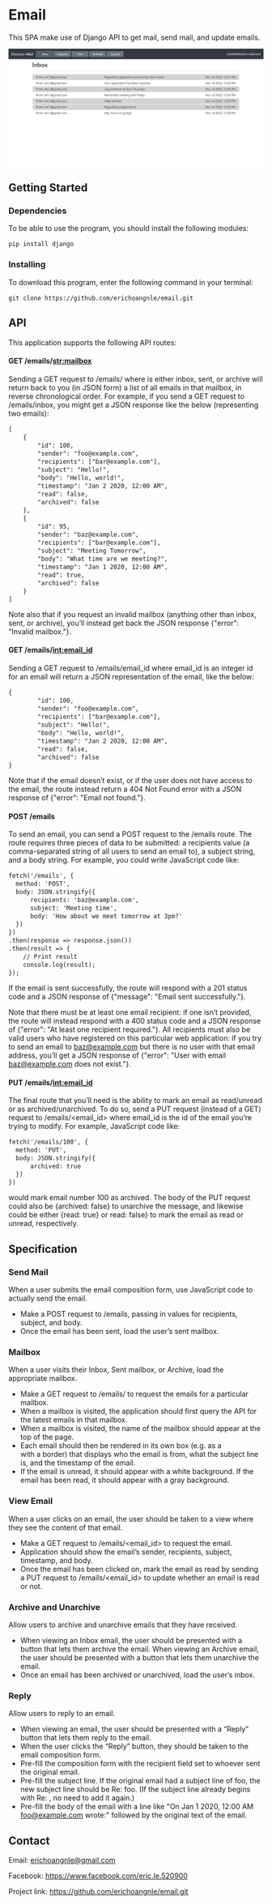 # Email

This SPA make use of Django API to get mail, send mail, and update emails.

![Listing!](readme_img/2.jpg "Listing")

## Getting Started

### Dependencies

To be able to use the program, you should install the following modules:

```
pip install django
```

### Installing

To download this program, enter the following command in your terminal:
```
git clone https://github.com/erichoangnle/email.git
```

## API

This application supports the following API routes:

#### GET /emails/<str:mailbox>

Sending a GET request to /emails/<mailbox> where <mailbox> is either inbox, sent, or 
archive will return back to you (in JSON form) a list of all emails in that mailbox, 
in reverse chronological order. For example, if you send a GET request to /emails/inbox, 
you might get a JSON response like the below (representing two emails):

```
[
    {
        "id": 100,
        "sender": "foo@example.com",
        "recipients": ["bar@example.com"],
        "subject": "Hello!",
        "body": "Hello, world!",
        "timestamp": "Jan 2 2020, 12:00 AM",
        "read": false,
        "archived": false
    },
    {
        "id": 95,
        "sender": "baz@example.com",
        "recipients": ["bar@example.com"],
        "subject": "Meeting Tomorrow",
        "body": "What time are we meeting?",
        "timestamp": "Jan 1 2020, 12:00 AM",
        "read": true,
        "archived": false
    }
]
```

Note also that if you request an invalid mailbox (anything other than inbox, sent, 
or archive), you’ll instead get back the JSON response {"error": "Invalid mailbox."}.

#### GET /emails/<int:email_id>

Sending a GET request to /emails/email_id where email_id is an integer id for an email 
will return a JSON representation of the email, like the below:

```
{
        "id": 100,
        "sender": "foo@example.com",
        "recipients": ["bar@example.com"],
        "subject": "Hello!",
        "body": "Hello, world!",
        "timestamp": "Jan 2 2020, 12:00 AM",
        "read": false,
        "archived": false
}
```

Note that if the email doesn’t exist, or if the user does not have access to the email, the 
route instead return a 404 Not Found error with a JSON response of {"error": "Email not found."}.

#### POST /emails

To send an email, you can send a POST request to the /emails route. The route requires three pieces 
of data to be submitted: a recipients value (a comma-separated string of all users to send an email to),
a subject string, and a body string. For example, you could write JavaScript code like:

```
fetch('/emails', {
  method: 'POST',
  body: JSON.stringify({
      recipients: 'baz@example.com',
      subject: 'Meeting time',
      body: 'How about we meet tomorrow at 3pm?'
  })
})
.then(response => response.json())
.then(result => {
    // Print result
    console.log(result);
});
```

If the email is sent successfully, the route will respond with a 201 status code and a JSON 
response of {"message": "Email sent successfully."}.

Note that there must be at least one email recipient: if one isn’t provided, the route will 
instead respond with a 400 status code and a JSON response of {"error": "At least one recipient 
required."}. All recipients must also be valid users who have registered on this particular web 
application: if you try to send an email to baz@example.com but there is no user with that email 
address, you’ll get a JSON response of {"error": "User with email baz@example.com does not exist."}.

#### PUT /emails/<int:email_id>

The final route that you’ll need is the ability to mark an email as read/unread or as archived/unarchived. 
To do so, send a PUT request (instead of a GET) request to /emails/<email_id> where email_id is the id of 
the email you’re trying to modify. For example, JavaScript code like:

```
fetch('/emails/100', {
  method: 'PUT',
  body: JSON.stringify({
      archived: true
  })
})
```

would mark email number 100 as archived. The body of the PUT request could also be {archived: false} to 
unarchive the message, and likewise could be either {read: true} or read: false} to mark the email as read 
or unread, respectively.

## Specification

### Send Mail

When a user submits the email composition form, use JavaScript code to actually send the email.
 * Make a POST request to /emails, passing in values for recipients, subject, and body.
 * Once the email has been sent, load the user’s sent mailbox.

### Mailbox

When a user visits their Inbox, Sent mailbox, or Archive, load the appropriate mailbox.
 * Make a GET request to /emails/<mailbox> to request the emails for a particular mailbox.
 * When a mailbox is visited, the application should first query the API for the latest emails in that mailbox.
 * When a mailbox is visited, the name of the mailbox should appear at the top of the page.
 * Each email should then be rendered in its own box (e.g. as a <div> with a border) that displays who the email 
 is from, what the subject line is, and the timestamp of the email.
 * If the email is unread, it should appear with a white background. If the email has been read, it should appear 
 with a gray background.

### View Email

When a user clicks on an email, the user should be taken to a view where they see the content of that email.
 * Make a GET request to /emails/<email_id> to request the email.
 * Application should show the email’s sender, recipients, subject, timestamp, and body.
 * Once the email has been clicked on, mark the email as read by sending a PUT request to /emails/<email_id> 
 to update whether an email is read or not.

### Archive and Unarchive

Allow users to archive and unarchive emails that they have received.
 * When viewing an Inbox email, the user should be presented with a button that lets them archive the email. 
 When viewing an Archive email, the user should be presented with a button that lets them unarchive the email. 
 * Once an email has been archived or unarchived, load the user’s inbox.
 
### Reply

Allow users to reply to an email.
 * When viewing an email, the user should be presented with a “Reply” button that lets them reply to the email.
 * When the user clicks the “Reply” button, they should be taken to the email composition form.
 * Pre-fill the composition form with the recipient field set to whoever sent the original email.
 * Pre-fill the subject line. If the original email had a subject line of foo, the new subject line 
 should be Re: foo. (If the subject line already begins with Re: , no need to add it again.)
 * Pre-fill the body of the email with a line like "On Jan 1 2020, 12:00 AM foo@example.com wrote:" followed 
 by the original text of the email.

## Contact

Email: erichoangnle@gmail.com

Facebook: https://www.facebook.com/eric.le.520900

Project link: https://github.com/erichoangnle/email.git
